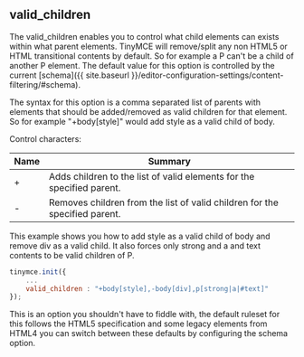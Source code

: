 ## valid_children

The valid_children enables you to control what child elements can exists within what parent elements. TinyMCE will remove/split any non HTML5 or HTML transitional contents by default. So for example a P can't be a child of another P element. The default value for this option is controlled by the current [schema]({{ site.baseurl }}/editor-configuration-settings/content-filtering/#schema).

The syntax for this option is a comma separated list of parents with elements that should be added/removed as valid children for that element. So for example "+body[style]" would add style as a valid child of body.

Control characters:

| Name   | Summary          |
|--------|------------------|
| +      | Adds children to the list of valid elements for the specified parent. |
| -      |Removes children from the list of valid children for the specified parent. |

This example shows you how to add style as a valid child of body and remove div as a valid child. It also forces only strong and a and text contents to be valid children of P.

```js
tinymce.init({
    ...
    valid_children : "+body[style],-body[div],p[strong|a|#text]"
});
```

This is an option you shouldn't have to fiddle with, the default ruleset for this follows the HTML5 specification and some legacy elements from HTML4 you can switch between these defaults by configuring the schema option.
